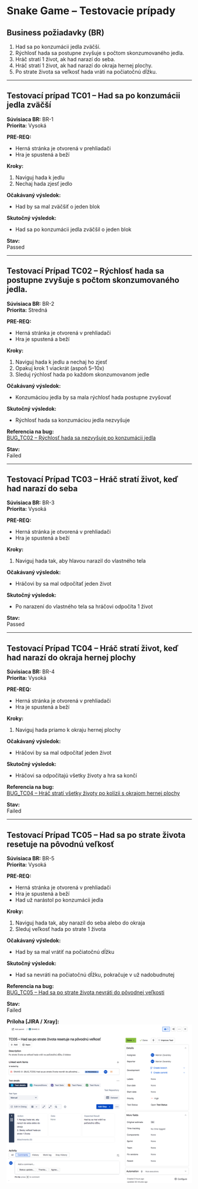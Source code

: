 
# Snake Game – Testovacie prípady

## Business požiadavky (BR)

1. Had sa po konzumácii jedla zväčší.
2. Rýchlosť hada sa postupne zvyšuje s počtom skonzumovaného jedla.
3. Hráč stratí 1 život, ak had narazí do seba.
4. Hráč stratí 1 život, ak had narazí do okraja hernej plochy.
5. Po strate života sa veľkosť hada vráti na počiatočnú dĺžku.

---

## Testovací prípad TC01 – Had sa po konzumácii jedla zväčší

**Súvisiaca BR:** BR-1  
**Priorita:** Vysoká  

**PRE-REQ:**  
- Herná stránka je otvorená v prehliadači  
- Hra je spustená a beží  

**Kroky:**  
1. Naviguj hada k jedlu  
2. Nechaj hada zjesť jedlo  

**Očakávaný výsledok:**  
- Had by sa mal zväčšiť o jeden blok  

**Skutočný výsledok:**  
- Had sa po konzumácii jedla zväčšil o jeden blok

**Stav:**  
Passed

---

## Testovací Prípad TC02 – Rýchlosť hada sa postupne zvyšuje s počtom skonzumovaného jedla.

**Súvisiaca BR:** BR-2  
**Priorita:** Stredná  

**PRE-REQ:**  
- Herná stránka je otvorená v prehliadači  
- Hra je spustená a beží  

**Kroky:**  
1. Naviguj hada k jedlu a nechaj ho zjesť  
2. Opakuj krok 1 viackrát (aspoň 5–10x)  
3. Sleduj rýchlosť hada po každom skonzumovanom jedle  

**Očakávaný výsledok:**  
- Konzumáciou jedla by sa mala rýchlosť hada postupne zvyšovať  

**Skutočný výsledok:**  
- Rýchlosť hada sa konzumáciou jedla nezvyšuje 

**Referencia na bug:**  
[BUG_TC02 – Rýchlosť hada sa nezvyšuje po konzumácii jedla](./Snake_Game_Bug_Report.md#bug_tc02--rýchlosť-hada-sa-nezvyšuje-po-konzumácii-jedla)

**Stav:**  
Failed

---

## Testovací Prípad TC03 – Hráč stratí život, keď had narazí do seba

**Súvisiaca BR:** BR-3  
**Priorita:** Vysoká  

**PRE-REQ:** 
- Herná stránka je otvorená v prehliadači  
- Hra je spustená a beží  

**Kroky:**  
1. Naviguj hada tak, aby hlavou narazil do vlastného tela  

**Očakávaný výsledok:**  
- Hráčovi by sa mal odpočítať jeden život  

**Skutočný výsledok:**  
- Po narazení do vlastného tela sa hráčovi odpočíta 1 život 

**Stav:**  
Passed

---

## Testovací Prípad TC04 – Hráč stratí život, keď had narazí do okraja hernej plochy

**Súvisiaca BR:** BR-4  
**Priorita:** Vysoká  

**PRE-REQ:**  
- Herná stránka je otvorená v prehliadači  
- Hra je spustená a beží  

**Kroky:**  
1. Naviguj hada priamo k okraju hernej plochy  

**Očakávaný výsledok:**  
- Hráčovi by sa mal odpočítať jeden život  

**Skutočný výsledok:**  
- Hráčovi sa odpočítajú všetky životy a hra sa končí 

**Referencia na bug:**  
[BUG_TC04 – Hráč stratí všetky životy po kolízii s okrajom hernej plochy](./Snake_Game_Bug_Report.md#bug_tc04--hráč-stratí-všetky-životy-po-kolízii-s-okrajom-hernej-plochy)

**Stav:**  
Failed

---

## Testovací Prípad TC05 – Had sa po strate života resetuje na pôvodnú veľkosť

**Súvisiaca BR:** BR-5  
**Priorita:** Vysoká  

**PRE-REQ:**  
- Herná stránka je otvorená v prehliadači  
- Hra je spustená a beží  
- Had už narástol po konzumácii jedla  

**Kroky:**  
1. Naviguj hada tak, aby narazil do seba alebo do okraja  
2. Sleduj veľkosť hada po strate 1 života  

**Očakávaný výsledok:**  
- Had by sa mal vrátiť na počiatočnú dĺžku

**Skutočný výsledok:**  
- Had sa nevráti na počiatočnú dĺžku, pokračuje v už nadobudnutej

**Referencia na bug:**   
[BUG_TC05 – Had sa po strate života nevráti do pôvodnej veľkosti](./Snake_Game_Bug_Report.md#bug_tc05--had-sa-po-strate-života-nevráti-do-pôvodnej-veľkosti)

**Stav:**  
Failed

**Príloha [JIRA / Xray]:**
![Screenshot: Jira Test Case TC05](./screenshots/jira/ss_Snake_Game_TC05_Jira.png)
